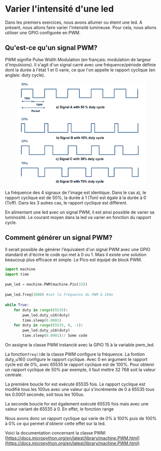 # Varier l'intensité d'une led

Dans les premiers exercices, nous avons allumer ou éteint une led. A présent, nous allons faire varier l'intensité lumineuse. Pour cela, nous allons utiliser une GPIO configurée en PWM.&#x20;

## Qu'est-ce qu'un signal PWM?

PWM signifie Pulse Width Modulation (en français: modulation de largeur d'impulsions). Il s'agit d'un signal carré avec une fréquence/période définie dont la durée à l'état 1 et 0 varie, ce que l'on appelle le rapport cyclique (en anglais: duty cycle).&#x20;

<figure><img src="../../.gitbook/assets/PWM.png" alt=""><figcaption></figcaption></figure>

La fréquence des 4 signaux de l'image est identique. Dans le cas a), le rapport cyclique est de 50%, la durée à 1 (Ton) est égale à la durée à 0 (Toff). Dans les 3 autres cas, le rapport cyclique est différent.

En alimentant une led avec un signal PWM, il est ainsi possible de varier sa luminosité. Le courant moyen dans la led va varier en fonction du rapport cycle. &#x20;

## Comment générer un signal PWM?

Il serait possible de générer l'équivalent d'un signal PWM avec une GPIO standard et d'écrire le code qui met à 0 ou 1. Mais il existe une solution beaucoup plus efficace et simple. Le Pico est équipé de block PWM.&#x20;

```python
import machine
import time

pwm_led = machine.PWM(machine.Pin(15))

pwm_led.freq(1000) #set la fréquence du PWM à 1kHz

while True:
    for duty in range(65535):
        pwm_led.duty_u16(duty)
        time.sleep(0.0001)
    for duty in range(65535, 0, -1):
        pwm_led.duty_u16(duty)
        time.sleep(0.0001)// Some code
```

On assigne la classe PWM instancié avec la GPIO 15 à la variable pwm\_led.&#x20;

La fonction`freq()`de la classe PWM configure la fréquence. La fontion duty\_u16() configure le rapport cyclique. Avec 0 en argument le rapport cycle est de 0%, avec 65535 le rapport cyclique est de 100%. Pour obtenir un rapport cyclique de 50% par exemple, il faut mettre 32 768 soit la valeur centrale.

La première boucle for est exécuté 65535 fois. Le rapport cyclique est modifié tous les 100us avec une valeur qui s'incrémente de 0 à 65535 tous les 0.0001 seconde, soit tous les 100us.

La seconde boucle for est également exécuté 65535 fois mais avec une valeur variant de 65535 à 0. En effet, le fonction range

Nous avons donc un rapport cyclique qui varie de 0% à 100% puis de 100% à 0% ce qui permet d'obtenir cette effet sur la led.

Voici la documentation concernant la classe PWM: [https://docs.micropython.org/en/latest/library/machine.PWM.html](https://docs.micropython.org/en/latest/library/machine.PWM.html)







